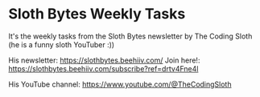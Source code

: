# Sloth Bytes Weekly Tasks
It's the weekly tasks from the Sloth Bytes newsletter by The Coding Sloth (he is a funny sloth YouTuber :)) 

His newsletter:
https://slothbytes.beehiiv.com/
Join here!:
https://slothbytes.beehiiv.com/subscribe?ref=drtv4Fne4l

His YouTube channel:
https://www.youtube.com/@TheCodingSloth
